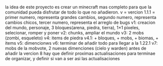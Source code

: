 la idea de este proyecto es crear un minecraft mas completo para que la comunidad pueda disfrutar de todo lo que no añadieron.
v = vercion
1.1.1 = primer numero, representa grandes cambios, segundo numero, representa cambios chicos, tercer numero, representa el arreglo de bugs
v1: creacion del mundo, personaje, 3 bloques(arena, piedra, tierra), 1×1 pixeles, selecionar, romper y poner
v2: chunks, ampliar el mundo
v3: 2 mobs (zombi, esqueleto)
v4: items de piedra
v4.1: + bloques, + mobs, + biomas, + items
v5: dimencionws
v6: terminar de añadir todo para llegar a la 1.22.1
v7: mobs de la mobvote, 2 nuevas dimenciones (cielo y warden)
antes de añadir la vercion 8 hay que definir proximas actualisaciones para terminae de organizar, y definir si van a ser asi las actualisaciones